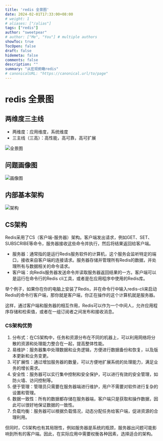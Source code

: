 ```yaml
---
title: 'redis 全景图'
date: 2024-02-01T17:33:00+08:00
# weight: 1
# aliases: ["/alias"]
tags: ["redis"]
author: "sweetpear"
# author: ["Me", "You"] # multiple authors
showToc: true
TocOpen: false
draft: false
hidemeta: false
comments: false
description: ""
summary: "从宏观俯瞰redis"
# canonicalURL: "https://canonical.url/to/page"
---
```

# redis 全景图

## 两维度三主线
* 两维度：应用维度，系统维度
* 三主线（三高）：高性能，高可靠，高可扩展

![全景图](https://learn.lianglianglee.com/%e4%b8%93%e6%a0%8f/Redis%20%e6%a0%b8%e5%bf%83%e6%8a%80%e6%9c%af%e4%b8%8e%e5%ae%9e%e6%88%98/assets/79da7093ed998a99d9abe91e610b74e7-20221015222616-lkzzeqh.jpg)

## 问题画像图
![画像图](https://learn.lianglianglee.com/%e4%b8%93%e6%a0%8f/Redis%20%e6%a0%b8%e5%bf%83%e6%8a%80%e6%9c%af%e4%b8%8e%e5%ae%9e%e6%88%98/assets/70a5bc1ddc9e3579a2fcb8a5d44118b4-20221015222616-dv22xuz.jpeg)

## 内部基本架构
![架构](https://learn.lianglianglee.com/%e4%b8%93%e6%a0%8f/Redis%20%e6%a0%b8%e5%bf%83%e6%8a%80%e6%9c%af%e4%b8%8e%e5%ae%9e%e6%88%98/assets/30e0e0eb0b475e6082dd14e63c13ed44-20221015222650-w6fa1ay.jpg)

## CS架构
Redis采用了CS（客户端-服务器）架构。客户端发出请求，例如GET、SET、SUBSCRIBE等命令，服务器接收这些命令并执行，然后将结果返回给客户端。

* 服务器：通常指的是运行Redis服务软件的计算机，这个服务会监听特定的端口，接收来自客户端的连接请求。服务器存储并管理所有Redis的数据，并处理所有与数据相关的命令请求。
* 客户端：向Redis服务器发送命令并读取服务器返回结果的一方。客户端可以是运行在命令行的Redis cli工具，或者是在应用程序中使用的Redis库。

举个例子，如果你在你的电脑上安装了Redis，并在命令行中输入redis-cli来启动Redis的命令行客户端，那你就是客户端，你正在操作的这个计算机就是服务器。

这样，通过客户端和服务器的相互作用，Redis可以作为一个中间人，允许应用程序存储和检索值，或者在一组订阅者之间发布和接收消息。

### CS架构优势
1. 分布式：在CS架构中，任务和资源分布在不同的机器上，可以利用网络将分散的资源和处理能力整合在一起，提高整体性能。
2. 易维护：服务器集中处理数据和业务逻辑，方便进行数据备份和恢复，以及版本更新和业务变更。
3. 可扩展性：通过增加服务器的数量，可以方便地扩展系统的处理能力，满足业务的增长需求。
4. 安全性：服务器可以实行集中控制和安全保护，可以进行有效的安全管理，如防火墙、访问控制等。
5. 便于管理：管理员只需要在服务器端进行维护，用户不需要对软件进行复杂的设置和管理。
6. 数据一致性：所有的数据都存储在服务器端，客户端只是获取和操作数据，因此可以很好地保证数据的一致性。
7. 负载均衡：服务器可以根据负载情况，动态分配任务给客户端，促进资源的合理利用。

但同时，CS架构也有其局限性，例如服务器是系统的瓶颈，服务器出问题可能影响到所有的客户端。因此，在实际应用中需要权衡各种因素，选择适合的架构。